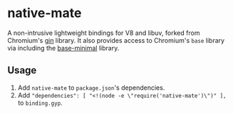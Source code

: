 # native-mate

A non-intrusive lightweight bindings for V8 and libuv, forked from Chromium's
[gin](https://code.google.com/p/chromium/codesearch#chromium/src/gin/README)
library. It also provides access to Chromium's `base` library via including the
[base-minimal](https://github.com/zcbenz/base-minimal) library.

## Usage

1. Add `native-mate` to `package.json`'s dependencies.
2. Add `"dependencies": [ "<!(node -e \"require('native-mate')\")" ],` to
   `binding.gyp`.
